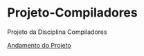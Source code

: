 # Projeto-Compiladores
Projeto da Disciplina Compiladores

[Andamento do Projeto](https://github.com/Thiago051/Projeto-Compiladores/issues/1)
